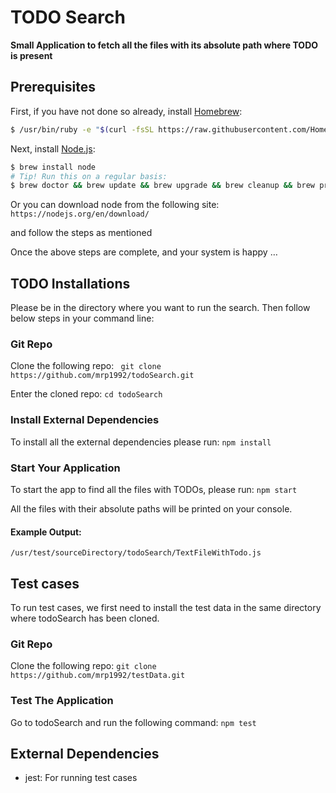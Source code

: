# TODO Search

**Small Application to fetch all the files with its absolute path where TODO is present**

## Prerequisites

First, if you have not done so already, install [Homebrew](http://brew.sh/):

```bash
$ /usr/bin/ruby -e "$(curl -fsSL https://raw.githubusercontent.com/Homebrew/install/master/install)"
```

Next, install [Node.js](https://nodejs.org/en/):

```bash
$ brew install node
# Tip! Run this on a regular basis:
$ brew doctor && brew update && brew upgrade && brew cleanup && brew prune && brew doctor
```

Or you can download node from the following site:
```https://nodejs.org/en/download/```

and follow the steps as mentioned


Once the above steps are complete, and your system is happy …


## TODO Installations

Please be in the directory where you want to run the search.
Then follow below steps in your command line:

### Git Repo 
Clone the following repo:
``` git clone https://github.com/mrp1992/todoSearch.git```

Enter the cloned repo:
```cd todoSearch```

### Install External Dependencies
To install all the external dependencies please run:
```npm install```


### Start Your Application
To start the app to find all the files with TODOs, please run:
```npm start```

All the files with their absolute paths will be printed on your console.

#### Example Output:
```/usr/test/sourceDirectory/todoSearch/TextFileWithTodo.js```

## Test cases

To run test cases, we first need to install the test data in the same directory where todoSearch has been cloned.

### Git Repo
Clone the following repo:
```git clone https://github.com/mrp1992/testData.git ```

### Test The Application
Go to todoSearch and run the following command:
```npm test```

## External Dependencies
* jest: For running test cases


